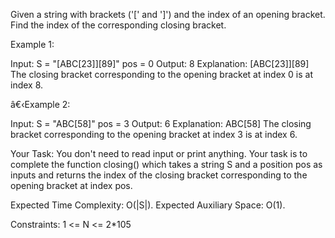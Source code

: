
Given a string with brackets ('[' and ']') and the index of an opening bracket. Find the index of the corresponding closing bracket.

Example 1:

Input:
S = "[ABC[23]][89]"
pos = 0
Output: 8
Explanation: [ABC[23]][89]
The closing bracket corresponding to the
opening bracket at index 0 is at index 8.

â€‹Example 2:

Input: 
S = "ABC[58]"
pos = 3
Output: 6
Explanation: ABC[58]
The closing bracket corresponding to the
opening bracket at index 3 is at index 6.

Your Task:
You don't need to read input or print anything. Your task is to complete the function closing() which takes a string S and a position pos as inputs and returns the index of the closing bracket corresponding to the opening bracket at index pos.


Expected Time Complexity: O(|S|).
Expected Auxiliary Space: O(1).


Constraints:
1 <= N <= 2*105

 